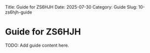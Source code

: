 Title: Guide for ZS6HJH
Date: 2025-07-30
Category: Guide
Slug: 10-zs6hjh-guide

# Guide for ZS6HJH
TODO: Add guide content here.
